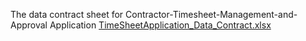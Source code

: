 The data contract sheet for Contractor-Timesheet-Management-and-Approval Application
[TimeSheetApplication_Data_Contract.xlsx](https://github.com/user-attachments/files/20736662/TimeSheetApplication_Data_Contract.xlsx)

